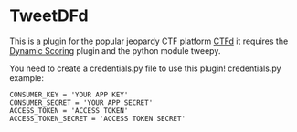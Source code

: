 # TweetDFd

This is a plugin for the popular jeopardy CTF platform [CTFd](https://github.com/CTFd/CTFd) it requires the [Dynamic Scoring](https://github.com/CTFd/DynamicValueChallenge) plugin and the python module tweepy.

You need to create a credentials.py file to use this plugin!
credentials.py example:

```
CONSUMER_KEY = 'YOUR APP KEY'
CONSUMER_SECRET = 'YOUR APP SECRET'
ACCESS_TOKEN = 'ACCESS TOKEN'
ACCESS_TOKEN_SECRET = 'ACCESS TOKEN SECRET'
```
